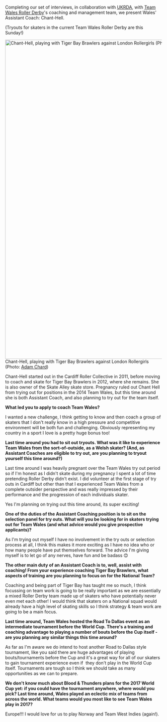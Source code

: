 <html><body><p class="p1">Completing our set of interviews, in collaboration with <a href="http://ukrda.org.uk">UKRDA</a>, with <a href="https://www.facebook.com/teamwalesrollerderby/">Team Wales Roller Derby</a>'s coaching and management team, we present Wales' Assistant Coach: Chant-Hell.</p>
<p class="p1">(Tryouts for skaters in the current Team Wales Roller Derby are this Sunday!)</p>


<a href="https://www.scottishrollerderbyblog.com/wp-1461262604145-jpg/"><img class="wp-image-7084 size-large" src="https://www.scottishrollerderbyblog.com/2016/04/wp-1461262604145.jpg?w=678" alt="Chant-Hell, playing with Tiger Bay Brawlers against London Rollergirls (Photo: Adam Chard)" width="678" height="1024"></a> Chant-Hell, playing with Tiger Bay Brawlers against London Rollergirls (Photo: <a href="http://www.croatoandesign.co.uk">Adam Chard</a>)
<p class="p1">Chant-Hell started out in the Cardiff Roller Collective in 2011, before moving to coach and skate for Tiger Bay Brawlers in 2012, where she remains. She is also owner of the Skate Alley skate store. Pregnancy ruled out Chant Hell from trying out for positions in the 2014 Team Wales, but this time around she is both Assistant Coach, and also planning to try out for the team itself.</p>
<strong>What led you to apply to coach Team Wales?</strong>

I wanted a new challenge, I think getting to know and then coach a group of skaters that I don't really know in a high pressure and competitive environment will be both fun and challenging. Obviously representing my country in a sport I love is a pretty huge bonus too!

<strong>Last time around you had to sit out tryouts. What was it like to experience Team Wales from the sort-of-outside, as a Welsh skater? (And, as Assistant Coaches are eligible to try out, are you planning to tryout yourself this time around?)</strong>

Last time around I was heavily pregnant over the Team Wales try out period so if I'm honest as I didn't skate during my pregnancy I spent a lot of time pretending Roller Derby didn't exist. I did volunteer at the first stage of try outs in Cardiff but other than that I experienced Team Wales from a complete outsider perspective and was really impressed by their performance and the progression of each individuals skater.

Yes I'm planning on trying out this time around, its super exciting!

<strong>One of the duties of the Assistant Coaching position is to sit on the selection panel for try outs. What will you be looking for in skaters trying out for Team Wales (and what advice would you give prospective applicants)?</strong>

As I'm trying out myself I have no involvement in the try outs or selection process at all, I think this makes it more exciting as I have no idea who or how many people have put themselves forward. The advice I'm giving myself is to let go of any nerves, have fun and be badass 😊

<strong>The other main duty of an Assistant Coach is to, well, assist with coaching! From your experience coaching Tiger Bay Brawlers, what aspects of training are you planning to focus on for the National Team?</strong>

Coaching and being part of Tiger Bay has taught me so much, I think focussing on team work is going to be really important as we are essentially a mixed Roller Derby team made up of skaters who have potentially never even met each other! I would think that skaters on a National squad would already have a high level of skating skills so I think strategy &amp; team work are going to be a main focus.

<strong>Last time around, Team Wales hosted the Road To Dallas event as an intermediate tournament before the World Cup. There's a training and coaching advantage to playing a number of bouts before the Cup itself - are you planning any similar things this time around?</strong>

As far as I'm aware we do intend to host another Road to Dallas style tournament, like you said there are huge advantages of playing bouts/tournaments before the Cup and it's a great way for all of our skaters to gain tournament experience even if  they don't play in the World Cup itself. Tournaments are tough so I think we should take as many opportunities as we can to prepare.

<strong>We don't know much about Blood &amp; Thunders plans for the 2017 World Cup yet: if you could have the tournament anywhere, where would you pick? Last time around, Wales played an eclectic mix of teams from across the world. What teams would you most like to see Team Wales play in 2017?</strong>

Europe!!! I would love for us to play Norway and Team West Indies (again!).</body></html>
